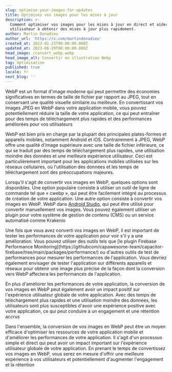 ```yaml
---
slug: optimise-your-images-for-updates
title: Optimisez vos images pour les mises à jour
description: >-
  Comment optimiser vos images pour les mises à jour en direct et aider votre
  utilisateur à obtenir des mises à jour plus rapidement.
author: Martin Donadieu
author_url: 'https://x.com/martindonadieu'
created_at: 2023-01-23T00:00:00.000Z
updated_at: 2023-06-29T00:00:00.000Z
head_image: /convert_webp.webp
head_image_alt: Convertir en illustration Webp
tag: Optimisation
published: true
locale: fr
next_blog: ''
---
```


WebP est un format d'image moderne qui peut permettre des économies significatives en termes de taille de fichier par rapport au JPEG, tout en conservant une qualité visuelle similaire ou meilleure. En convertissant vos images JPEG en WebP dans votre application mobile, vous pouvez potentiellement réduire la taille de votre application, ce qui peut entraîner pour des temps de téléchargement plus rapides et des performances améliorées pour vos utilisateurs

WebP est bien pris en charge par la plupart des principales plates-formes et appareils mobiles, notamment Android et iOS. Contrairement à JPEG, WebP offre une qualité d'image supérieure avec une taille de fichier inférieure, ce qui se traduit par des temps de téléchargement plus rapides, une utilisation moindre des données et une meilleure expérience utilisateur. Ceci est particulièrement important pour les applications mobiles utilisées sur les réseaux cellulaires, où l'utilisation des données et les temps de téléchargement sont des préoccupations majeures.

Lorsqu'il s'agit de convertir vos images en WebP, quelques options sont disponibles. Une option populaire consiste à utiliser un outil de ligne de commande tel que « cwebp », qui peut être facilement intégré au processus de création de votre application. Une autre option consiste à convertir vos images en WebP. WebP dans [Android Studio](https://sitesgooglecom/a/androidcom/tools/tech-docs/webp/), qui peut être utilisé pour convertir manuellement vos images. Vous pouvez également utiliser un plugin pour votre système de gestion de contenu (CMS) ou un service automatisé comme Krakenio

Une fois que vous avez converti vos images en WebP, il est important de tester les performances de votre application pour voir s'il y a une amélioration. Vous pouvez utiliser des outils tels que [le plugin Firebase Performance Monitoring](https://githubcom/capawesome-team/capacitor- firebase/tree/main/packages/performance/) ou d'autres outils de test de performances pour mesurer les performances de l'application. Vous devriez également envisager de tester l'application sur différents appareils et réseaux pour obtenir une image plus précise de la façon dont la conversion vers WebP affectera les performances de l'application.

En plus d'améliorer les performances de votre application, la conversion de vos images en WebP peut également avoir un impact positif sur l'expérience utilisateur globale de votre application. Avec des temps de téléchargement plus rapides et une utilisation moindre des données, les utilisateurs sont plus susceptibles d'avoir une expérience positive avec votre application, ce qui peut conduire à un engagement et une rétention accrus

Dans l'ensemble, la conversion de vos images en WebP peut être un moyen efficace d'optimiser les ressources de votre application mobile et d'améliorer les performances de votre application. Il s'agit d'un processus simple et direct qui peut avoir un impact important sur l'expérience utilisateur globale de votre application. En prenant le temps de convertissez vos images en WebP, vous serez en mesure d'offrir une meilleure expérience à vos utilisateurs et potentiellement d'augmenter l'engagement et la rétention